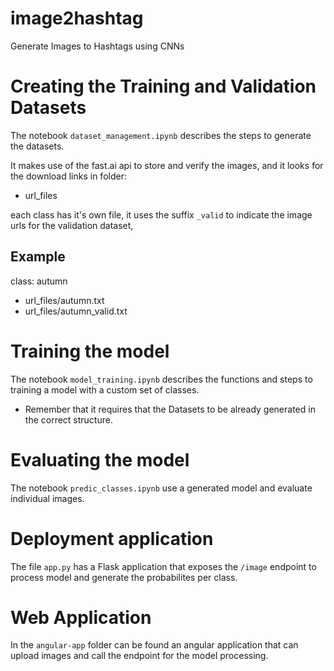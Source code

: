 # image2hashtag
Generate Images to Hashtags using CNNs

# Creating the Training and Validation Datasets

The notebook `dataset_management.ipynb` describes the steps to generate the datasets.

It makes use of the fast.ai api to store and verify the images, and it looks for the download links in folder:

- url_files

each class has it's own file, it uses the suffix `_valid` to indicate the image urls for the validation dataset,

## Example

class: autumn
- url_files/autumn.txt
- url_files/autumn_valid.txt

# Training the model

The notebook `model_training.ipynb` describes the functions and steps to training a model with a custom set of classes.

- Remember that it requires that the Datasets to be already generated in the correct structure.

# Evaluating the model

The notebook `predic_classes.ipynb` use a generated model and evaluate individual images.

# Deployment application

The file `app.py` has a Flask application that exposes the `/image` endpoint to process model and generate the probabilites per class.

# Web Application

In the `angular-app` folder can be found an angular application that can upload images and call the endpoint for the model processing.



